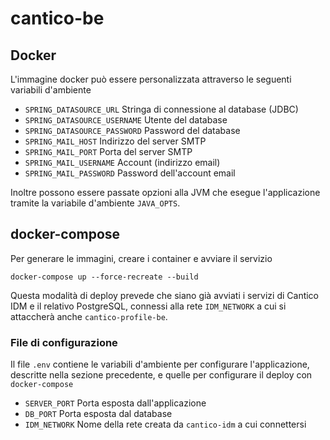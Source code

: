 # cantico-be

## Docker
L'immagine docker può essere personalizzata attraverso le seguenti variabili d'ambiente

* `SPRING_DATASOURCE_URL` Stringa di connessione al database (JDBC)
* `SPRING_DATASOURCE_USERNAME` Utente del database
* `SPRING_DATASOURCE_PASSWORD` Password del database
* `SPRING_MAIL_HOST` Indirizzo del server SMTP
* `SPRING_MAIL_PORT` Porta del server SMTP
* `SPRING_MAIL_USERNAME` Account (indirizzo email)
* `SPRING_MAIL_PASSWORD` Password dell'account email

Inoltre possono essere passate opzioni alla JVM che esegue l'applicazione tramite la variabile d'ambiente `JAVA_OPTS`.

## docker-compose
Per generare le immagini, creare i container e avviare il servizio
```
docker-compose up --force-recreate --build
```
Questa modalità di deploy prevede che siano già avviati i servizi di Cantico IDM e il relativo PostgreSQL, connessi alla rete `IDM_NETWORK` a cui si attaccherà anche `cantico-profile-be`.

### File di configurazione
Il file `.env` contiene le variabili d'ambiente per configurare l'applicazione, descritte nella sezione precedente, e quelle per configurare il deploy con `docker-compose`

* `SERVER_PORT` Porta esposta dall'applicazione
* `DB_PORT` Porta esposta dal database
* `IDM_NETWORK` Nome della rete creata da `cantico-idm` a cui connettersi
